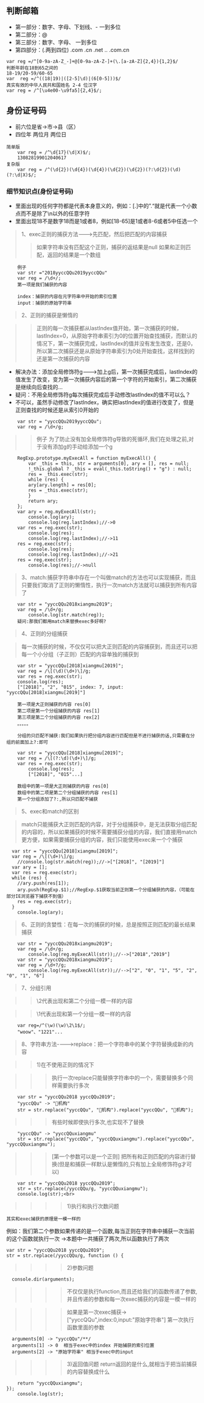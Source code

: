 
## 判断邮箱
- 第一部分：数字、字母、下划线、- 一到多位
- 第二部分：@
- 第三部分：数字、字母、 一到多位
- 第四部分：(.两到四位) .com   .cn   .net   ..      .com.cn
```
var reg =/^[0-9a-zA-Z_-]+@[0-9a-zA-Z-]+(\.[a-zA-Z]{2,4}){1,2}$/
判断年龄在18到65之间的
18-19/20-59/60-65
var  reg =/^((18|19)|([2-5]\d)|(6[0-5]))$/
真实有效的中华人民共和国姓名 2-4 位汉字
var reg = /^[\u4e00-\u9fa5]{2,4}$/;
```

## 身份证号码
- 前六位是省->市->县（区）
- 四位年 两位月 两位日
```
简单版
    var reg = /^\d{17}(\d|X)$/;
    130828199012040617
复杂版
    var reg = /^(\d{2})(\d{4})(\d{4})(\d{2})(\d{2})(?:\d{2})(\d)(?:\d|X)$/;
```

### 细节知识点(身份证号码)

- 里面出现的任何字符都是代表本身意义的，例如：[.]中的”.“就是代表一个小数点而不是除了\n以外的任意字符
- 里面出现18不是数字18而是1或者8，例如[18-65]是1或者8-6或者5中任选一个
> 1、exec正则的捕获方法--->先匹配，然后把匹配的内容捕获
>>如果字符串没有匹配这个正则，捕获的返结果是null
如果和正则匹配，返回的结果是一个数组
```    
    例子
    var str ="2018yyccQQu2019yyccQQu"
    var reg = /\d+/;
    第一项是我们捕获的内容

    index：捕获的内容在元字符串中开始的索引位置
    input：捕获的原始字符串
```

> 2、正则的捕获是懒惰的

>>正则的每一次捕获都从lastIndex值开始，第一次捕获的时候，lastIndex=0，从原始字符串索引为0的位置开始查找捕获，而默认的情况下，第一次捕获完成，lastIndex的值并没有发生改变，还是0，所以第二次捕获还是从原始字符串索引为0处开始查找，这样找到的还是第一次捕获的内容
- 解决办法：添加全局修饰符g--->加上g后，第一次捕获完成后，lastIndex的值发生了改变，变为第一次捕获内容后的第一个字符的开始索引，第二次捕获是继续向后查找的...
- 疑问：不用全局修饰符g每次捕获完成后手动修改lastIndex的值不可以么？
- 不可以，虽然手动修改了lastIndex，确实把lastIndex的值进行改变了，但是正则查找的时候还是从索引0开始的
```
    var str = "yyccQQu2019yyccQQu";
    var reg = /\d+/g;
```

>> 例子
    为了防止没有加全局修饰符g导致的死循环,我们在处理之前,对于没有添加g的手动给添加一个g

```
    RegExp.prototype.myExecAll = function myExecAll() {
        var _this = this, str = arguments[0], ary = [], res = null;
        !_this.global ? _this = eval(_this.toString() + "g") : null;
        res = _this.exec(str);
        while (res) {
        ary[ary.length] = res[0];
        res = _this.exec(str);
        }
        return ary;
    };
    var ary = reg.myExecAll(str);
        console.log(ary);
        console.log(reg.lastIndex);//->0
    var res = reg.exec(str);
        console.log(res);
        console.log(reg.lastIndex);//->11
    res = reg.exec(str);
        console.log(res);
        console.log(reg.lastIndex);//->21
    res = reg.exec(str);
        console.log(res);//->null
```
> 3、match:捕获字符串中存在一个叫做match的方法也可以实现捕获，而且只要我们取消了正则的懒惰性，执行一次match方法就可以捕获到所有内容了

```
    var str = "yyccQQu2018xiangmu2019";
    var reg = /\d+/g;
        console.log(str.match(reg));
    疑问:那我们都用match来替换exec多好啊?
```

> 4、正则的分组捕获

> 每一次捕获的时候，不仅仅可以把大正则匹配的内容捕获到，而且还可以把每一个小分组（子正则）匹配的内容单独的捕获到

```
    var str = "yyccQQu[2018]xiangmu[2019]";
    var reg = /\[(\d)(\d+)\]/g;
    var res = reg.exec(str);
    console.log(res);
    ["[2018]", "2", "015", index: 7, input: "yyccQQu[2018]xiangmu[2019]"]

    第一项是大正则捕获的内容 res[0]
    第二项是第一个分组捕获的内容 res[1]
    第三项是第二个分组捕获的内容 rex[2]
    。。。。。

    分组的只匹配不捕获:我们如果执行把分组内容进行匹配但是不进行捕获的话,只需要在分组的前面加上?:即可

    var str = "yyccQQu[2018]xiangmu[2019]";
    var reg = /\[(?:\d)(\d+)\]/g;
    var res = reg.exec(str);
        console.log(res);
        ["[2018]", "015"...]

    数组中的第一项是大正则捕获的内容 res[0]
    数组中的第二项是第二个分组捕获的内容 res[1]
    第一个分组添加了?:,所以只匹配不捕获
```

 
>5、exec和match的区别

>match只能捕获大正则匹配的内容，对于分组捕获中，是无法获取分组匹配的内容的，所以如果捕获的时候不需要捕获分组的内容，我们直接用match更方便，如果需要捕获分组的内容，我们只能使用exec来一个个捕获

```
  var str = "yyccQQu[2018]xiangmu[2019]";
  var reg = /\[(\d+)\]/g;
    //console.log(str.match(reg));//->["[2018]", "[2019]"]
  var ary = [];
  var res = reg.exec(str);
  while (res) {
    //ary.push(res[1]);
    ary.push(RegExp.$1);//RegExp.$1获取当前正则第一个分组捕获的内容，（可能在部分IE浏览器下捕获不到值）
    res = reg.exec(str);
  }
    console.log(ary);
```
> 6、正则的贪婪性：在每一次的捕获的时候，总是按照正则匹配的最长结果捕获

```
    var str = "yyccQQu2018xiangmu2019";
    var reg = /\d+/g;
        console.log(reg.myExecAll(str));//-->["2018","2019"]
    var str = "yyccQQu2018xiangmu2019";
    var reg = /\d+?/g;
        console.log(reg.myExecAll(str));//-->["2", "0", "1", "5", "2", "0", "1", "6"]
```
> 7、分组引用

>> \2代表出现和第二个分组一模一样的内容

>> \1代表出现和第一个分组一模一样的内容

```
    var reg=/^(\w)(\w)\2\1$/;
    "woow"、"1221"...
```

> 8、字符串方法---->replace：把一个字符串中的某个字符替换成新的内容

>> 1)在不使用正则的情况下

>>>执行一次replace只能替换字符串中的一个，需要替换多个同样需要执行多次

```
    var str = "yyccQQu2018 yyccQQu2019";
    "yyccQQu" -> "机构"
    str = str.replace("yyccQQu", "机构").replace("yyccQQu", "机构");
```
>>>有些时候即使执行多次,也实现不了替换

```
    "yyccQQu" -> "yyccQQuxiangmu"
    str = str.replace("yyccQQu", "yyccQQuxiangmu").replace("yyccQQu", "yyccQQuxiangmu");
```

>>>[第一个参数可以是一个正则] 把所有和正则匹配的内容进行替换(但是和捕获一样默认是懒惰的,只有加上全局修饰符g才可以)

```
    var str = "yyccQQu2018 yyccQQu2019";
    str = str.replace(/yyccQQu/g, "yyccQQuxiangmu");
    console.log(str);<br>
```
>>>>1)执行和执行次数问题

    其实和exec捕获的原理是一模一样的

例如：我们第二个参数如果传递的是一个函数,每当正则在字符串中捕获一次当前的这个函数就执行一次 ->本题中一共捕获了两次,所以函数执行了两次

    var str = "yyccQQu2018 yyccQQu2019";
    str = str.replace(/yyccQQu/g, function () {
>>>>2)参数问题

      console.dir(arguments);

>>>>不仅仅是执行function,而且还给我们的函数传递了参数,并且传递的参数和每一次exec捕获的内容是一模一样的

>>>>如果是第一次exec捕获->["yyccQQu",index:0,input:"原始字符串"]
第一次执行函数里面的参数

      arguments[0] -> "yyccQQu"/**/
      arguments[1] -> 0  相当于exec中的index 开始捕获的索引位置
      arguments[2] -> "原始字符串" 相当于exec中的input
>>>>3)返回值问题
>>>>return返回的是什么,就相当于把当前捕获的内容替换成什么

        return "yyccQQuxiangmu";
    });
        console.log(str);






